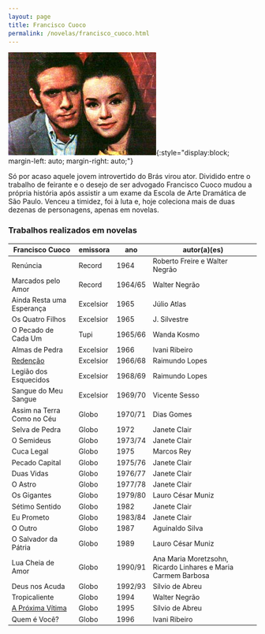```yaml
---
layout: page
title: Francisco Cuoco
permalink: /novelas/francisco_cuoco.html
---
```


![Francisco Cuoco](/novelas/img/redencao_couco_e.jpg){:style="display:block; margin-left: auto; margin-right: auto;"}

Só por acaso aquele jovem introvertido do Brás virou ator. Dividido entre o trabalho de feirante e o desejo de ser advogado Francisco Cuoco mudou a própria história após assistir a um exame da Escola de Arte Dramática de São Paulo. Venceu a timidez, foi à luta e, hoje coleciona mais de duas dezenas de personagens, apenas em novelas.

### Trabalhos realizados em novelas

Francisco Cuoco	| emissora	| ano | autor(a)(es)
---------------	| --------	| --- | ------------
Renúncia | Record | 1964 | Roberto Freire e Walter Negrão
Marcados pelo Amor | Record | 1964/65 | Walter Negrão
Ainda Resta uma Esperança | Excelsior | 1965 | Júlio Atlas
Os Quatro Filhos | Excelsior | 1965 | J. Silvestre
O Pecado de Cada Um | Tupi | 1965/66 | Wanda Kosmo
Almas de Pedra | Excelsior | 1966 | Ivani Ribeiro
[Redenção](/novelas/redencao.html) | Excelsior | 1966/68 | Raimundo Lopes
Legião dos Esquecidos | Excelsior | 1968/69 | Raimundo Lopes
Sangue do Meu Sangue | Excelsior | 1969/70 | Vicente Sesso
Assim na Terra Como no Céu | Globo | 1970/71 | Dias Gomes
Selva de Pedra | Globo | 1972 | Janete Clair
O Semideus | Globo | 1973/74 | Janete Clair
Cuca Legal | Globo | 1975 | Marcos Rey
Pecado Capital | Globo | 1975/76 | Janete Clair
Duas Vidas | Globo | 1976/77 | Janete Clair
O Astro | Globo | 1977/78 | Janete Clair
Os Gigantes | Globo | 1979/80 | Lauro César Muniz
Sétimo Sentido | Globo | 1982 | Janete Clair
Eu Prometo | Globo | 1983/84 | Janete Clair
O Outro | Globo | 1987 | Aguinaldo Silva
O Salvador da Pátria | Globo | 1989 | Lauro César Muniz
Lua Cheia de Amor | Globo | 1990/91 | Ana Maria Moretzsohn, Ricardo Linhares e Maria Carmem Barbosa
Deus nos Acuda | Globo | 1992/93 | Sílvio de Abreu
Tropicaliente | Globo | 1994 | Walter Negrão
[A Próxima Vítima](/novelas/a_proxima_vitima.html) | Globo | 1995 | Sílvio de Abreu
Quem é Você? | Globo | 1996 | Ivani Ribeiro